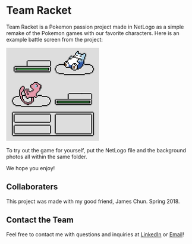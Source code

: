 # Team Racket

Team Racket is a Pokemon passion project made in NetLogo as a simple remake of the Pokemon games with our favorite characters. Here is an example battle screen from the project:

<img src="./backgrounds/Mew to Snorlax.png" height="250px" alt="terra photo"/>

To try out the game for yourself, put the NetLogo file and the background photos all within the same folder.

We hope you enjoy!

## Collaboraters
This project was made with my good friend, James Chun. Spring 2018.

## Contact the Team
Feel free to contact me with questions and inquiries at [LinkedIn](https://www.linkedin.com/in/jaylan-wu/) or [Email](jaylan.wu@nyu.edu)!
